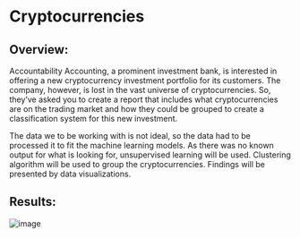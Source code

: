 # Cryptocurrencies

## Overview:
Accountability Accounting, a prominent investment bank, is interested in offering a new cryptocurrency investment portfolio for its customers. The company, however, is lost in the vast universe of cryptocurrencies. So, they’ve asked you to create a report that includes what cryptocurrencies are on the trading market and how they could be grouped to create a classification system for this new investment.

The data we to be working with is not ideal, so the data had to be processed it to fit the machine learning models. As there was no known output for what is looking for, unsupervised learning will be used. Clustering algorithm will be used to group the cryptocurrencies. Findings will be presented by data visualizations.

## Results:

![image](https://user-images.githubusercontent.com/108709071/198915733-ae2eb06f-4f9d-4689-b96d-7133348bdadd.png)

